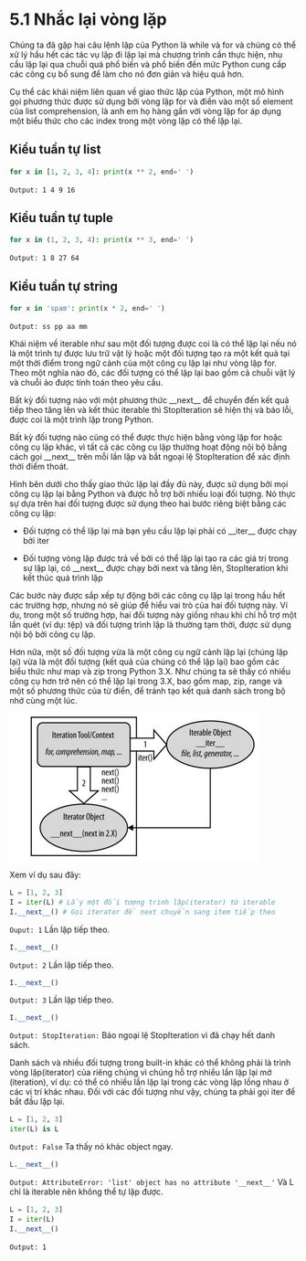 # 5.1 Nhắc lại vòng lặp
Chúng ta đã gặp hai câu lệnh lặp của Python là while và for và chúng có thể xử lý hầu hết các tác vụ lặp đi lặp lại mà chương trình cần thực hiện, nhu cầu lặp lại qua chuỗi quá phổ biến và phổ biến đến mức Python cung cấp các công cụ bổ sung để làm cho nó đơn giản và hiệu quả hơn.

Cụ thể các khái niệm liên quan về giao thức lặp của Python, một mô hình gọi phương thức được sử dụng bởi vòng lặp for và điền vào một số element của list comprehension, là anh em họ hàng gần với vòng lặp for áp dụng một biểu thức cho các index trong một vòng lặp có thể lặp lại. 
## Kiểu tuần tự list
```python
for x in [1, 2, 3, 4]: print(x ** 2, end=' ')
```
`Output: 1 4 9 16`
## Kiểu tuần tự tuple
```python
for x in (1, 2, 3, 4): print(x ** 3, end=' ')
```
`Output: 1 8 27 64`
## Kiểu tuần tự string
```python
for x in 'spam': print(x * 2, end=' ')
```
`Output: ss pp aa mm`

Khái niệm về iterable như sau một đối tượng được coi là có thể lặp lại nếu nó là một trình tự được lưu trữ vật lý hoặc một đối tượng tạo ra một kết quả tại một thời điểm trong ngữ cảnh của một công cụ lặp lại như vòng lặp for. Theo một nghĩa nào đó, các đối tượng có thể lặp lại bao gồm cả chuỗi vật lý và chuỗi ảo được tính toán theo yêu cầu.

Bất kỳ đối tượng nào với một phương thức \_\_next\_\_ để chuyển đến kết quả tiếp theo tăng lên và kết thúc iterable thì StopIteration sẽ hiện thị và báo lỗi, được coi là một trình lặp trong Python. 

Bất kỳ đối tượng nào cũng có thể được thực hiện bằng vòng lặp for hoặc công cụ lặp khác, vì tất cả các công cụ lặp thường hoạt động nội bộ bằng cách gọi \_\_next\_\_ trên mỗi lần lặp và bắt ngoại lệ StopIteration để xác định thời điểm thoát. 

Hình bên dưới cho thấy giao thức lặp lại đầy đủ này, được sử dụng bởi mọi công cụ lặp lại bằng Python và được hỗ trợ bởi nhiều loại đối tượng. Nó thực sự dựa trên hai đối tượng được sử dụng theo hai bước riêng biệt bằng các công cụ lặp:

+ Đối tượng có thể lặp lại mà bạn yêu cầu lặp lại phải có \_\_iter\_\_ được chạy bởi iter

+ Đối tượng vòng lặp được trả về bởi có thể lặp lại tạo ra các giá trị trong sự lặp lại, có \_\_next\_\_ được chạy bởi next và tăng lên, StopIteration khi kết thúc quá trình lặp

Các bước này được sắp xếp tự động bởi các công cụ lặp lại trong hầu hết các trường hợp, nhưng nó sẽ giúp để hiểu vai trò của hai đối tượng này. Ví dụ, trong một số trường hợp, hai đối tượng này
giống nhau khi chỉ hỗ trợ một lần quét (ví dụ: tệp) và đối tượng trình lặp là thường tạm thời, được sử dụng nội bộ bởi công cụ lặp.

Hơn nữa, một số đối tượng vừa là một công cụ ngữ cảnh lặp lại (chúng lặp lại) vừa là một
đối tượng (kết quả của chúng có thể lặp lại) bao gồm các biểu thức như map và zip trong Python 3.X. Như chúng ta sẽ thấy có nhiều công cụ hơn trở nên có thể lặp lại trong 3.X, bao gồm map, zip, range và một số phương thức của từ điển, để tránh tạo kết quả danh sách trong bộ nhớ cùng một lúc.

<img align="center" src="images/Next_and_Iter.jpg">

Xem ví dụ sau đây:
```python
L = [1, 2, 3]
I = iter(L) # Lấy một đối tượng trình lặp(iterator) từ iterable
I.__next__() # Gọi iterator để next chuyển sang item tiếp theo
```
`Ouput: 1`
Lần lặp tiếp theo.
```python
I.__next__()
```
`Output: 2`
Lần lặp tiếp theo.
```python
I.__next__()
```
`Output: 3`
Lần lặp tiếp theo.
```python
I.__next__()
```
`Output: StopIteration:`
Báo ngoại lệ  StopIteration vì đã chạy hết danh sách.

Danh sách và nhiều đối tượng trong built-in khác có thể không phải là trình vòng lặp(iterator) của riêng chúng vì chúng hỗ trợ nhiều lần lặp lại mở (iteration), ví dụ: có thể có nhiều lần lặp lại trong các vòng lặp lồng nhau ở các vị trí khác nhau. Đối với các đối tượng như vậy, chúng ta phải gọi iter để bắt đầu lặp lại.
```python
L = [1, 2, 3]
iter(L) is L
```
`Output: False`
Ta thấy nó khác object ngay.
```python
L.__next__()
```
`Output: AttributeError: 'list' object has no attribute '__next__'`
Và L chỉ là iterable nên không thể tự lặp được.
```python
L = [1, 2, 3]
I = iter(L) 
I.__next__() 
```
`Output: 1`




